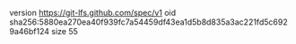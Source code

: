 version https://git-lfs.github.com/spec/v1
oid sha256:5880ea270ea40f939fc7a54459df43ea1d5b8d835a3ac221fd5c6929a46bf124
size 55
